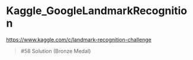 # Kaggle_GoogleLandmarkRecognition

https://www.kaggle.com/c/landmark-recognition-challenge

>#58 Solution (Bronze Medal)
